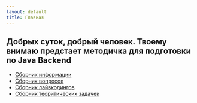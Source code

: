 ```yaml
---
layout: default
title: Главная
---
```


## Добрых суток, добрый человек. Твоему внимаю предстает методичка для подготовки по Java Backend

- [Сборник информации](Inforage/INFO_README.md)
- [Сборник вопросов](QA/Theory/THEORY_README.md)
- [Сборник лайвкодингов](QA/Livecoding/LIVECODING_README.md)
- [Сборник теоритических задачек](QA/Theory_Tasks/THEORY_TASK_README.md)
